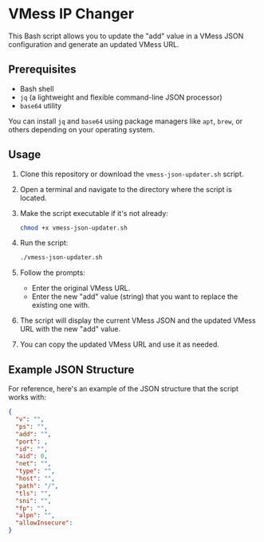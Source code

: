 # VMess IP Changer

This Bash script allows you to update the "add" value in a VMess JSON configuration and generate an updated VMess URL.

## Prerequisites

- Bash shell
- `jq` (a lightweight and flexible command-line JSON processor)
- `base64` utility

You can install `jq` and `base64` using package managers like `apt`, `brew`, or others depending on your operating system.

## Usage

1. Clone this repository or download the `vmess-json-updater.sh` script.

2. Open a terminal and navigate to the directory where the script is located.

3. Make the script executable if it's not already:

    ```bash
    chmod +x vmess-json-updater.sh
    ```

4. Run the script:

    ```bash
    ./vmess-json-updater.sh
    ```

5. Follow the prompts:
   - Enter the original VMess URL.
   - Enter the new "add" value (string) that you want to replace the existing one with.

6. The script will display the current VMess JSON and the updated VMess URL with the new "add" value.

7. You can copy the updated VMess URL and use it as needed.

## Example JSON Structure

For reference, here's an example of the JSON structure that the script works with:

```json
{
  "v": "",
  "ps": "",
  "add": "",
  "port": ,
  "id": "",
  "aid": 0,
  "net": "",
  "type": "",
  "host": "",
  "path": "/",
  "tls": "",
  "sni": "",
  "fp": "",
  "alpn": "",
  "allowInsecure": 
}
